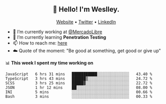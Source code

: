 <h2 align="center">👋 Hello! I'm Weslley.</h2>
<p align="center">
  <a href="http://weslleyneri.com.br">Website</a> •
  <a href="https://twitter.com/Weslley_Neri">Twitter</a> •
  <a href="https://www.linkedin.com/in/weslley-neri-3658908b">LinkedIn</a>
</p>


- 🔭 I’m currently working at [@MercadoLibre](https://github.com/mercadolibre)
- 🌱 I’m currently learning **Penetration Testing**
- 📫 How to reach me: [here](mailto:weslley39@gmail.com)
- ☁️ Quote of the moment: "Be good at something, get good or give up"

📊 **This week I spent my time working on**
<!--START_SECTION:waka-->

```text
JavaScript   6 hrs 31 mins   ███████████░░░░░░░░░░░░░░   43.40 %
TypeScript   3 hrs 43 mins   ██████▒░░░░░░░░░░░░░░░░░░   24.72 %
SCSS         3 hrs 25 mins   █████▓░░░░░░░░░░░░░░░░░░░   22.72 %
JSON         1 hr 12 mins    ██░░░░░░░░░░░░░░░░░░░░░░░   08.00 %
INI          5 mins          ░░░░░░░░░░░░░░░░░░░░░░░░░   00.66 %
Bash         3 mins          ░░░░░░░░░░░░░░░░░░░░░░░░░   00.33 %
```

<!--END_SECTION:waka-->

<!-- Inspired by https://github.com/gruselhaus/gruselhaus -->